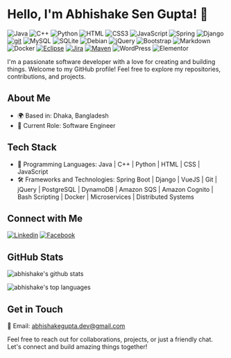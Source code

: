 # Hello, I'm Abhishake Sen Gupta! 👋

![Java](https://img.shields.io/badge/Java-ED8B00?style=flat-square&logo=openjdk&logoColor=white)
![C++](https://img.shields.io/badge/C++-00599C?style=flat-square&logo=c%2B%2B&logoColor=white)
![Python](https://img.shields.io/badge/Python-3776AB?style=flat-square&logo=python&logoColor=white)
![HTML](https://img.shields.io/badge/HTML5-E34F26?style=flat-square&logo=html5&logoColor=white)
![CSS3](https://img.shields.io/badge/CSS3-1572B6?style=flat-square&logo=css3&logoColor=white)
![JavaScript](https://img.shields.io/badge/JavaScript-F7DF1E?style=flat-square&logo=javascript&logoColor=black)
![Spring](https://img.shields.io/badge/SpringBoot-6DB33F?style=flat-square&logo=Spring&logoColor=white)
![Django](https://img.shields.io/badge/Django-3776AB?style=flat-square&logo=django&logoColor=white)
[![git](https://badgen.net/badge/icon/git?icon=git&label)](https://git-scm.com)
![MySQL](https://img.shields.io/badge/MySQL-005C84?style=flat-square&logo=mysql&logoColor=white)
![SQLite](https://img.shields.io/badge/SQLite-07405E?style=flat-square&logo=sqlite&logoColor=white)
![Debian](https://img.shields.io/badge/Debian-A81D33?style=flat-square&logo=debian&logoColor=white)
![jQuery](https://img.shields.io/badge/jQuery-0769AD?style=flat-square&logo=jquery&logoColor=white)
![Bootstrap](https://img.shields.io/badge/Bootstrap-563D7C?style=flat-square&logo=bootstrap&logoColor=white)
![Markdown](https://img.shields.io/badge/Markdown-000000?style=flat-square&logo=markdown&logoColor=white)
![Docker](https://img.shields.io/badge/Docker-0CC1F3?style=flat-square&logo=docker&logoColor=white)
[![Eclipse](https://badgen.net/badge/icon/eclipse?icon=eclipse&label)](https://https://eclipse.org/)
[![Jira](https://badgen.net/badge/icon/jira?icon=jira&label)](https://https://jira.com/)
[![Maven](https://badgen.net/badge/icon/maven?icon=maven&label)](https://https://maven.apache.org/)
![WordPress](https://img.shields.io/badge/Wordpress-21759B?style=flat-square&logo=wordpress&logoColor=white)
![Elementor](https://img.shields.io/badge/Elementor-9146FF?style=flat-square&logo=elementor&logoColor=white)


I'm a passionate software developer with a love for creating and building things. Welcome to my GitHub profile! Feel free to explore my repositories, contributions, and projects.

## About Me

- 🌍 Based in: Dhaka, Bangladesh
- 💼 Current Role: Software Engineer

## Tech Stack

- 🚀 Programming Languages: Java | C++ | Python | HTML | CSS | JavaScript
- 🛠️ Frameworks and Technologies: Spring Boot | Django | VueJS | Git | jQuery | PostgreSQL | DynamoDB | Amazon SQS | Amazon Cognito | Bash Scripting | Docker | Microservices | Distributed Systems 

## Connect with Me

[![Linkedin](https://img.shields.io/badge/LinkedIn-0077B5?style=flat-square&logo=linkedin&logoColor=white)](https://www.linkedin.com/in/abhishakegupta/)
[![Facebook](https://img.shields.io/badge/Facebook-1877F2?style=flat-square&logo=facebook&logoColor=white)](https://www.facebook.com/abhishakesengupta63)

## GitHub Stats

![abhishake's github stats](https://github-readme-stats.vercel.app/api?username=Abhishake63&theme=github_dark&show_icons=true&hide_border=true&count_private=true&hide=stars)

![abhishake's top languages](https://github-readme-stats.vercel.app/api/top-langs/?username=Abhishake63&theme=github_dark&show_icons=true&hide_border=true&layout=compact)

## Get in Touch

📧 Email: abhishakegupta.dev@gmail.com

Feel free to reach out for collaborations, projects, or just a friendly chat. Let's connect and build amazing things together!
